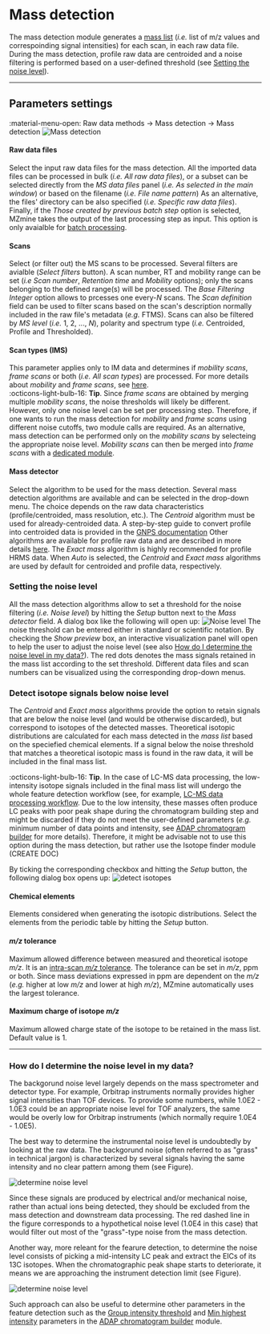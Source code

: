 # **Mass detection**
The mass detection module generates a [mass list](../../terminology/general-terminology.md#mass-list) (_i.e._ list of m/z values and correspoinding signal intensities) for each scan, in each raw data file. During the mass detection, profile raw data are centroided and a noise filtering is performed based on a user-defined threshold (see [Setting the noise level](#setting-the-noise-level)).

---
## **Parameters settings**
:material-menu-open: Raw data methods → Mass detection → Mass detection
![Mass detection](mass_detection_main.png)

#### **Raw data files**
Select the input raw data files for the mass detection. All the imported data files can be processed in bulk (_i.e._ _All raw data files_), or a subset can be selected directly from the _MS data files_ panel (_i.e._ _As selected in the main window_) or based on the filename (_i.e._ _File name pattern_) As an alternative, the files' directory can be also specified (_i.e._ _Specific raw data files_). Finally, if the _Those created by previous batch step_ option is selected, MZmine takes the output of the last processing step as input. This option is only avaialble for [batch processing](../../workflows/batch_processing/batch-processing.md).

#### **Scans**
Select (or filter out) the MS scans to be processed. Several filters are avialble (_Select filters_ button). A scan number, RT and mobility range can be set (_i.e_ _Scan number_, _Retention time_ and _Mobility_ options); only the scans belonging to the defined range(s) will be processed. The _Base Filtering Integer_ option allows to prcesses one every-_N_ scans. The _Scan definition_ field can be used to filter scans based on the scan's description normally included in the raw file's metadata (_e.g._ FTMS). Scans can also be filtered by _MS level_ (_i.e._ 1, 2, ..., _N_), polarity and spectrum type (_i.e._ Centroided, Profile and Thresholded).

#### **Scan types (IMS)**
This parameter applies only to IM data and determines if _mobility scans_, _frame scans_ or both (_i.e._ _All scan types_) are processed. For more details about _mobility_ and _frame scans_, see [here](../../terminology/ion-mobility-terminology.md#accumulations-mobility-scans-and-frames).<br>
:octicons-light-bulb-16: **Tip**. Since _frame scans_ are obtained by merging multiple _mobility scans_, the noise thresholds will likely be different. However, only one noise level can be set per processing step. Therefore, if one wants to run the mass detection for _mobility_ and _frame scans_ using different noise cutoffs, two module calls are required. As an alternative, mass detection can be performed only on the _mobility scans_ by selecteing the appropriate noise level. _Mobility scans_ can then be merged into _frame scans_ with a [dedicated module](../featdet_mobility_scan_merging/mobility-scan-merging.md). 

#### **Mass detector**
Select the algorithm to be used for the mass detection. Several mass detection algorithms are available and can be selected in the drop-down menu. The choice depends on the raw data characteristics (profile/centroided, mass resolution, etc.). The _Centroid_ algorithm must be used for already-centroided data. A step-by-step guide to convert profile into centroided data is provided in the [GNPS documentation](https://ccms-ucsd.github.io/GNPSDocumentation/fileconversion/) Other algorithms are available for profile raw data and are described in more details [here](mass-detection-algorithms.md). The _Exact mass_ algorithm is highly recommended for profile HRMS data. When _Auto_ is selected, the _Centroid_ and _Exact mass_ algorithms are used by default for centroided and profile data, respectively.

### **Setting the noise level**
All the mass detection algorithms allow to set a threshold for the noise filtering (_i.e._ _Noise level_) by hitting the _Setup_ button next to the _Mass detector_ field. A dialog box like the following will open up:
![Noise level](noise_level.png)
The noise threshold can be entered either in standard or scientific notation. By checking the _Show preview_ box, an interactive visualization panel will open to help the user to adjust the noise level (see also [How do I determine the noise level in my data?](#how-do-i-determine-the-noise-level-in-my-data)). The red dots denotes the mass signals retained in the mass list according to the set threshold. Different data files and scan numbers can be visualized using the corresponding drop-down menus. 

### **Detect isotope signals below noise level**
The _Centroid_ and _Exact mass_ algorithms provide the option to retain signals that are below the noise level (and would be otherwise discarded), but correspond to isotopes of the detected masses. Theoretical isotopic distributions are calculated for each mass detected in the _mass list_ based on the speciefied chemical elements. If a signal below the noise threshold that matches a theoretical isotopic mass is found in the raw data, it will be included in the final mass list.

:octicons-light-bulb-16: **Tip**. In the case of LC-MS data processing, the low-intensity isotope signals included in the final mass list will undergo the whole feature detection workflow (see, for example, [LC-MS data processing workflow](../../workflows/lcmsworkflow/lcms-workflow.md). Due to the low intensity, these masses often produce LC peaks with poor peak shape during the chromatogram building step and might be discarded if they do not meet the user-defined parameters (_e.g._ minimum number of data points and intensity, see [ADAP chromatogram builder](../featdet_adap_chromatogram_builder/adap-chromatogram-builder.md) for more details). Therefore, it might be advisable not to use this option during the mass detection, but rather use the Isotope finder module (CREATE DOC)

By ticking the corresponding checkbox and hitting the _Setup_ button, the following dialog box opens up:
![detect isotopes](isotopes_below_noise.png)

#### **Chemical elements**
Elements considered when generating the isotopic distributions. Select the elements from the periodic table by hitting the _Setup_ button.

#### **_m/z_ tolerance**
Maximum allowed difference between measured and theoretical isotope _m/z_. It is an [intra-scan _m/z_ tolerance](../../terminology/general-terminology.md#intra-and-inter-scan-tolerances). The tolerance can be set in _m/z_, ppm or both. Since mass deviations expressed in ppm are dependent on the _m/z_ (_e.g._ higher at low _m/z_ and lower at high _m/z_), MZmine automatically uses the largest tolerance.

#### **Maximum charge of isotope _m/z_**
Maximum allowed charge state of the isotope to be retained in the mass list. Default value is 1.

---
### **How do I determine the noise level in my data?**
The backgorund noise level largely depends on the mass spectrometer and detector type. For example, Orbitrap instruments normally provides higher signal intensities than TOF devices. To provide some numbers, while 1.0E2 - 1.0E3 could be an appropriate noise level for TOF analyzers, the same would be overly low for Orbitrap instruments (which normally require 1.0E4 - 1.0E5).

The best way to determine the instrumental noise level is undoubtedly by looking at the raw data. The backgorund noise (often referred to as "grass" in technical jargon) is characterized by several signals having the same intensity and no clear pattern among them (see Figure). 

![determine noise level](determine_noise_level.png)

Since these signals are produced by electrical and/or mechanical noise, rather than actual ions being detected, they should be excluded from the mass detection and downstream data processing. The red dashed line in the figure corresponds to a hypothetical noise level (1.0E4 in this case) that would filter out most of the "grass"-type noise from the mass detection.

Another way, more releant for the fearure detection, to determine the noise level consists of picking a mid-intensity LC peak and extract the EICs of its 13C isotopes. When the chromatographic peak shape starts to deteriorate, it means we are approaching the instrument detection limit (see Figure).

![determine noise level](determine_noise_level-2.png)

Such approach can also be useful to determine other parameters in the feature detection such as the [Group intensity threshold](../featdet_adap_chromatogram_builder/adap-chromatogram-builder.md#group-intensity-threshold) and [Min highest intensity](../featdet_adap_chromatogram_builder/adap-chromatogram-builder.md#min-highest-intensity) parameters in the [ADAP chromatogram builder](../featdet_adap_chromatogram_builder/adap-chromatogram-builder.md#min-highest-intensity) module.
